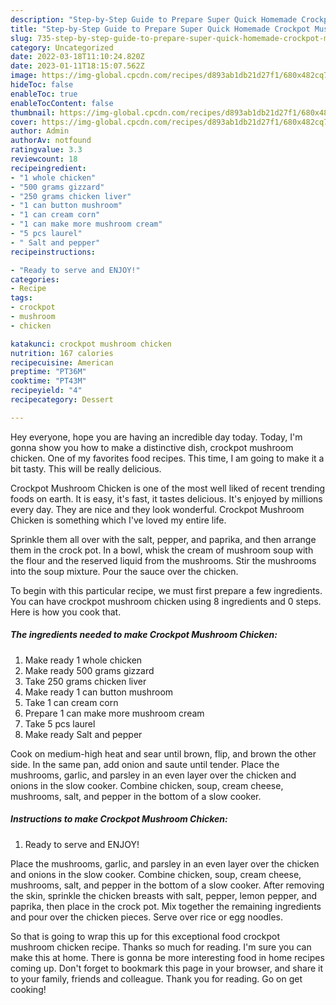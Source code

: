```yaml
---
description: "Step-by-Step Guide to Prepare Super Quick Homemade Crockpot Mushroom Chicken"
title: "Step-by-Step Guide to Prepare Super Quick Homemade Crockpot Mushroom Chicken"
slug: 735-step-by-step-guide-to-prepare-super-quick-homemade-crockpot-mushroom-chicken
category: Uncategorized
date: 2022-03-18T11:10:24.820Z
date: 2023-01-11T18:15:07.562Z
image: https://img-global.cpcdn.com/recipes/d893ab1db21d27f1/680x482cq70/crockpot-mushroom-chicken-recipe-main-photo.jpg
hideToc: false
enableToc: true
enableTocContent: false
thumbnail: https://img-global.cpcdn.com/recipes/d893ab1db21d27f1/680x482cq70/crockpot-mushroom-chicken-recipe-main-photo.jpg
cover: https://img-global.cpcdn.com/recipes/d893ab1db21d27f1/680x482cq70/crockpot-mushroom-chicken-recipe-main-photo.jpg
author: Admin
authorAv: notfound
ratingvalue: 3.3
reviewcount: 18
recipeingredient:
- "1 whole chicken"
- "500 grams gizzard"
- "250 grams chicken liver"
- "1 can button mushroom"
- "1 can cream corn"
- "1 can make more mushroom cream"
- "5 pcs laurel"
- " Salt and pepper"
recipeinstructions:

- "Ready to serve and ENJOY!"
categories:
- Recipe
tags:
- crockpot
- mushroom
- chicken

katakunci: crockpot mushroom chicken 
nutrition: 167 calories
recipecuisine: American
preptime: "PT36M"
cooktime: "PT43M"
recipeyield: "4"
recipecategory: Dessert

---
```



Hey everyone, hope you are having an incredible day today. Today, I'm gonna show you how to make a distinctive dish, crockpot mushroom chicken. One of my favorites food recipes. This time, I am going to make it a bit tasty. This will be really delicious.

Crockpot Mushroom Chicken is one of the most well liked of recent trending foods on earth. It is easy, it's fast, it tastes delicious. It's enjoyed by millions every day. They are nice and they look wonderful. Crockpot Mushroom Chicken is something which I've loved my entire life.

Sprinkle them all over with the salt, pepper, and paprika, and then arrange them in the crock pot. In a bowl, whisk the cream of mushroom soup with the flour and the reserved liquid from the mushrooms. Stir the mushrooms into the soup mixture. Pour the sauce over the chicken.


To begin with this particular recipe, we must first prepare a few ingredients. You can have crockpot mushroom chicken using 8 ingredients and 0 steps. Here is how you cook that.

<!--inarticleads1-->

##### The ingredients needed to make Crockpot Mushroom Chicken:

1. Make ready 1 whole chicken
1. Make ready 500 grams gizzard
1. Take 250 grams chicken liver
1. Make ready 1 can button mushroom
1. Take 1 can cream corn
1. Prepare 1 can make more mushroom cream
1. Take 5 pcs laurel
1. Make ready  Salt and pepper


Cook on medium-high heat and sear until brown, flip, and brown the other side. In the same pan, add onion and saute until tender. Place the mushrooms, garlic, and parsley in an even layer over the chicken and onions in the slow cooker. Combine chicken, soup, cream cheese, mushrooms, salt, and pepper in the bottom of a slow cooker. 

<!--inarticleads2-->

##### Instructions to make Crockpot Mushroom Chicken:


1. Ready to serve and ENJOY!

Place the mushrooms, garlic, and parsley in an even layer over the chicken and onions in the slow cooker. Combine chicken, soup, cream cheese, mushrooms, salt, and pepper in the bottom of a slow cooker. After removing the skin, sprinkle the chicken breasts with salt, pepper, lemon pepper, and paprika, then place in the crock pot. Mix together the remaining ingredients and pour over the chicken pieces. Serve over rice or egg noodles. 

So that is going to wrap this up for this exceptional food crockpot mushroom chicken recipe. Thanks so much for reading. I'm sure you can make this at home. There is gonna be more interesting food in home recipes coming up. Don't forget to bookmark this page in your browser, and share it to your family, friends and colleague. Thank you for reading. Go on get cooking!
